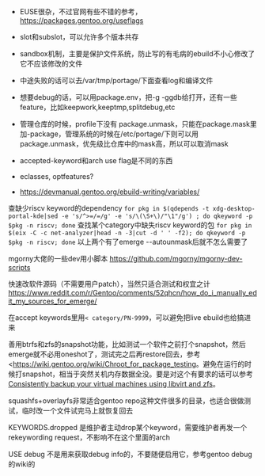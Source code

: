  - EUSE很杂，不过官网有些不错的参考，<https://packages.gentoo.org/useflags>
 - slot和subslot，可以允许多个版本共存
 - sandbox机制，主要是保护文件系统，防止写的有毛病的ebuild不小心修改了它不应该修改的文件
 - 中途失败的话可以去/var/tmp/portage/下面查看log和编译文件
 - 想要debug的话，可以用package.env，把-g -ggdb给打开，还有一些feature，比如keepwork,keeptmp,splitdebug,etc
 
 - 管理仓库的时候，profile下没有 package.unmask，只能在package.mask里加-package，管理系统的时候在/etc/portage/下则可以用package.unmask，优先级比仓库中的mask高，所以可以取消mask
 
 - accepted-keyword和arch use flag是不同的东西
 - eclasses, optfeatures?
 - <https://devmanual.gentoo.org/ebuild-writing/variables/>

查缺少riscv keyword的dependency
`for pkg in $(qdepends -t xdg-desktop-portal-kde|sed -e 's/^>=/=/g' -e 's/\(\S+\)/"\1"/g') ; do qkeyword -p $pkg -n riscv; done`
查找某个category中缺失riscv keyword的包
`for pkg in $(eix -C -c net-analyzer|head -n -3|cut -d ' ' -f2); do qkeyword -p $pkg -n riscv; done`
以上两个有了emerge --autounmask后就不怎么需要了

mgorny大佬的一些dev用小脚本
<https://github.com/mgorny/mgorny-dev-scripts>

快速改软件源码（不需要用户patch），当然只适合测试和权宜之计
<https://www.reddit.com/r/Gentoo/comments/52qhcn/how_do_i_manually_edit_my_sources_for_emerge/>

在accept keywords里用`< category/PN-9999`，可以避免把live ebuild也给搞进来 

善用btrfs和zfs的snapshot功能，比如测试一个软件之前打个snapshot，然后emerge就不必用oneshot了，测试完之后再restore回去，参考<<https://wiki.gentoo.org/wiki/Chroot_for_package_testing>。避免在运行的时候打snapshot，相当于突然关机内存数据全没。要是对这个有要求的话可以参考[Consistently backup your virtual machines using libvirt and zfs](http://www.linuxsystems.it/2018/10/consistently-backup-your-virtual-machines-using-libvirt-and-zfs-part-1/)。

squashfs+overlayfs非常适合gentoo repo这种文件很多的目录，也适合很做测试，临时改一个文件试完马上就恢复回去

KEYWORDS.dropped 是维护者主动drop某个keyword，需要维护者再发一个rekeywording request，不影响不在这个里面的arch

USE debug 不是用来获取debug info的，不要随便启用它，参考gentoo debug的wiki的

